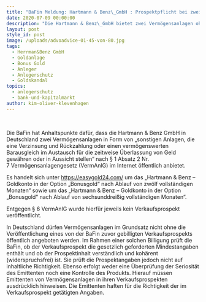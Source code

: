 ```yaml
---
title: "BaFin Meldung: Hartmann & Benz\_GmbH : Prospektpflicht bei zwei Vermögensanlagen nicht beachtet"
date: 2020-07-09 00:00:00
description: "Die Hartmann & Benz\_GmbH bietet zwei Vermögensanlagen ohne Verkaufsprospekt an. Hier wurde die Prospektpflicht nach Ansicht der Bundesanstalt für Finanzdienstleistungsaufsicht (BaFin) nicht beachtet. Hier könnten sich Ansprüche für Investoren und Anleger ergeben."
layout: post
style_id: post
image: /uploads/advoadvice-01-45-von-80.jpg
tags:
  - Herrman&Benz GmbH
  - Goldanlage
  - Bonus Gold
  - Anleger
  - Anlegerschutz
  - Goldskandal
topics:
  - anlegerschutz
  - bank-und-kapitalmarkt
author: kim-oliver-klevenhagen
---
```


&nbsp;

Die BaFin hat Anhaltspunkte dafür, dass die Hartmann & Benz GmbH in Deutschland zwei Vermögensanlagen in Form von „sonstigen Anlagen, die eine Verzinsung und Rückzahlung oder einen vermögenswerten Barausgleich im Austausch für die zeitweise Überlassung von Geld gewähren oder in Aussicht stellen“ nach &sect; 1&nbsp;Absatz 2&nbsp;Nr. 7&nbsp;Vermögensanlagengesetz (VermAnlG) im Internet öffentlich anbietet.

Es handelt sich unter https://easygold24.com/ um das „Hartmann & Benz – Goldkonto in der Option „Bonusgold“ nach Ablauf von zwölf vollständigen Monaten“ sowie um das „Hartmann & Benz – Goldkonto in der Option „Bonusgold“ nach Ablauf von sechsunddrei&szlig;ig vollständigen Monaten“.

Entgegen &sect; 6&nbsp;VermAnlG wurde hierfür jeweils kein Verkaufsprospekt veröffentlicht.

In Deutschland dürfen Vermögensanlagen im Grundsatz nicht ohne die Veröffentlichung eines von der BaFin zuvor gebilligten Verkaufsprospekts öffentlich angeboten werden. Im Rahmen einer solchen Billigung prüft die BaFin, ob der Verkaufsprospekt die gesetzlich geforderten Mindestangaben enthält und ob der Prospektinhalt verständlich und kohärent (widerspruchsfrei) ist. Sie prüft die Prospektangaben jedoch nicht auf inhaltliche Richtigkeit. Ebenso erfolgt weder eine Überprüfung der Seriosität des Emittenten noch eine Kontrolle des Produkts. Hierauf müssen Emittenten von Vermögensanlagen in ihren Verkaufsprospekten ausdrücklich hinweisen. Die Emittenten haften für die Richtigkeit der im Verkaufsprospekt getätigten Angaben.